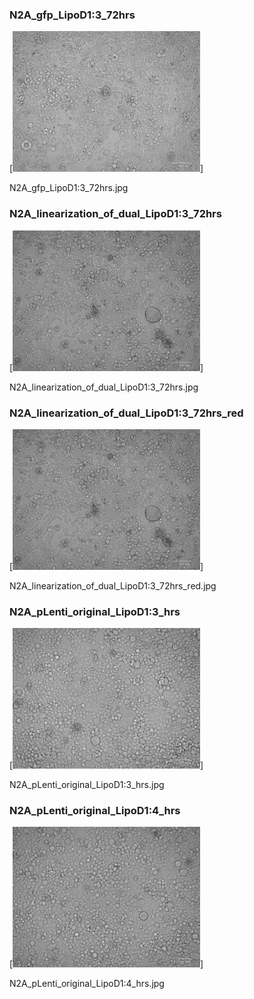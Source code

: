 ### N2A_gfp_LipoD1:3_72hrs

[<img src='N2A_gfp_LipoD1:3_72hrs.jpg' width='300' />]

N2A_gfp_LipoD1:3_72hrs.jpg

### N2A_linearization_of_dual_LipoD1:3_72hrs

[<img src='N2A_linearization_of_dual_LipoD1:3_72hrs.jpg' width='300' />]

N2A_linearization_of_dual_LipoD1:3_72hrs.jpg

### N2A_linearization_of_dual_LipoD1:3_72hrs_red

[<img src='N2A_linearization_of_dual_LipoD1:3_72hrs_red.jpg' width='300' />]

N2A_linearization_of_dual_LipoD1:3_72hrs_red.jpg

### N2A_pLenti_original_LipoD1:3_hrs

[<img src='N2A_pLenti_original_LipoD1:3_hrs.jpg' width='300' />]

N2A_pLenti_original_LipoD1:3_hrs.jpg

### N2A_pLenti_original_LipoD1:4_hrs

[<img src='N2A_pLenti_original_LipoD1:4_hrs.jpg' width='300' />]

N2A_pLenti_original_LipoD1:4_hrs.jpg

